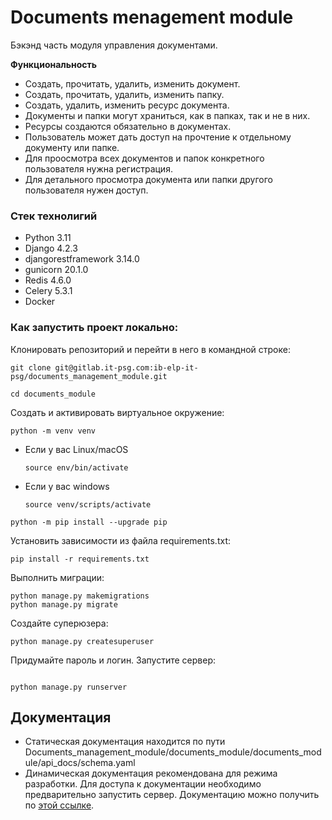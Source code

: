 # Documents menagement module
Бэкэнд часть модуля управления документами.

**Функциональность**
* Создать, прочитать, удалить, изменить документ.
* Создать, прочитать, удалить, изменить папку.
* Создать, удалить, изменить ресурс документа.
* Документы и папки могут храниться, как в папках, так и не в них.
* Ресурсы создаются обязательно в документах.
* Пользователь может дать доступ на прочтение к отдельному документу или папке.
* Для проосмотра всех документов и папок конкретного пользователя нужна регистрация.
* Для детального просмотра документа или папки другого пользователя нужен доступ.

### Стек технолигий
* Python 3.11
* Django 4.2.3
* djangorestframework 3.14.0
* gunicorn 20.1.0
* Redis 4.6.0
* Celery 5.3.1
* Docker

### Как запустить проект локально:

Клонировать репозиторий и перейти в него в командной строке:

```
git clone git@gitlab.it-psg.com:ib-elp-it-psg/documents_management_module.git
```

```
cd documents_module
```

Cоздать и активировать виртуальное окружение:

```
python -m venv venv
```

* Если у вас Linux/macOS

    ```
    source env/bin/activate
    ```

* Если у вас windows

    ```
    source venv/scripts/activate
    ```

```
python -m pip install --upgrade pip
```

Установить зависимости из файла requirements.txt:

```
pip install -r requirements.txt
```

Выполнить миграции:

```
python manage.py makemigrations
python manage.py migrate
```

Создайте суперюзера:

```
python manage.py createsuperuser
```

Придумайте пароль и логин. 
Запустите сервер:

```

python manage.py runserver

```
<!--Пользовательская документация-->
## Документация

* Статическая документация находится по пути Documents_management_module/documents_module/documents_module/api_docs/schema.yaml
* Динамическая документация рекомендована для режима разработки. Для доступа к документации необходимо предварительно запустить сервер. Документацию можно получить по [этой ссылке]([./docs/ru/index.md](http://127.0.0.1:8000/api/redoc/)).
